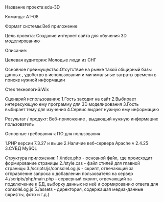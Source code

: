 Название проекта:edu-3D

Команда: АТ-08

Формат системы:Веб приложение

Цель проекта: Создание интернет сайта для обучения 3D моделированию

Описание: 

Целевая аудитория: Молодые люди из СНГ

Основное преимущество:Отсутствие на рынке такой общирный базы данных , удобство в использовании и минимальные затраты времени в поиске нужной информации

Стек технологий:Wix

Сценарий использования:
 1.Гость заходит на сайт
 2.Выбирает интересующую ему программу для 3D моделирования 
 3.Гость выбирает тему для изучения
 4.Сервис выдает нужную ему информацию
 
 Результат / продукт: Веб-приложение , выдающий нужную информацию пользователь
 
 Основные требования к ПО для пользования
 
 1.PHP версии 7.3.27 и вышe
 2.Наличие веб-сервера Apache v 2.4.25
 3.СУБД MySQL

Структура приложения:
 1./index.php - основной файл, где происходит формирование страницы
 2./style.css - файл стилей для главной страницы
 3./scripts/js/consoleLog.js - скрипт, отвечающий за отправление запроса о добавлении пользователя на сервер
 4./scripts/php/main.php - серверный скрипт, отвечающий за подключение к БД, выборку данных из неё и формированию ответа для consoleLog.js
 5./assets - директория, содержащая медиа-данные (шрифты, фото и т.д.)
